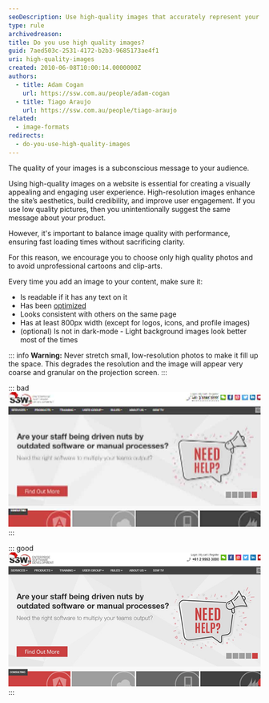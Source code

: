 ```yaml
---
seoDescription: Use high-quality images that accurately represent your product to avoid degrading its perceived value and to match user intent.
type: rule
archivedreason:
title: Do you use high quality images?
guid: 7aed503c-2531-4172-b2b3-9685173ae4f1
uri: high-quality-images
created: 2010-06-08T10:00:14.0000000Z
authors:
  - title: Adam Cogan
    url: https://ssw.com.au/people/adam-cogan
  - title: Tiago Araujo
    url: https://ssw.com.au/people/tiago-araujo
related:
  - image-formats
redirects:
  - do-you-use-high-quality-images
---
```


The quality of your images is a subconscious message to your audience.

Using high-quality images on a website is essential for creating a visually appealing and engaging user experience. High-resolution images enhance the site’s aesthetics, build credibility, and improve user engagement. If you use low quality pictures, then you unintentionally suggest the same message about your product.

However, it's important to balance image quality with performance, ensuring fast loading times without sacrificing clarity.

For this reason, we encourage you to choose only high quality photos and to avoid unprofessional cartoons and clip-arts.

<!--endintro-->

Every time you add an image to your content, make sure it:

* Is readable if it has any text on it
* Has been [optimized](optimize-your-images)
* Looks consistent with others on the same page
* Has at least 800px width (except for logos, icons, and profile images)
* (optional) Is not in dark-mode - Light background images look better most of the times

::: info
**Warning:** Never stretch small, low-resolution photos to make it fill up the space. This degrades the resolution and the image will appear very coarse and granular on the projection screen.
:::

::: bad  
![Figure: Bad example - Low quality image](low-quality.jpg)  
:::

::: good  
![Figure: Good example - High quality image](high-quality.jpg)  
:::
